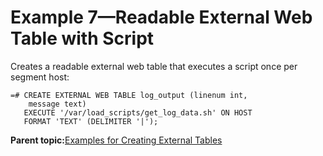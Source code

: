 # Example 7—Readable External Web Table with Script 

Creates a readable external web table that executes a script once per segment host:

```
=# CREATE EXTERNAL WEB TABLE log_output (linenum int, 
    message text) 
   EXECUTE '/var/load_scripts/get_log_data.sh' ON HOST 
   FORMAT 'TEXT' (DELIMITER '|');

```

**Parent topic:**[Examples for Creating External Tables](../external/g-creating-external-tables---examples.html)

